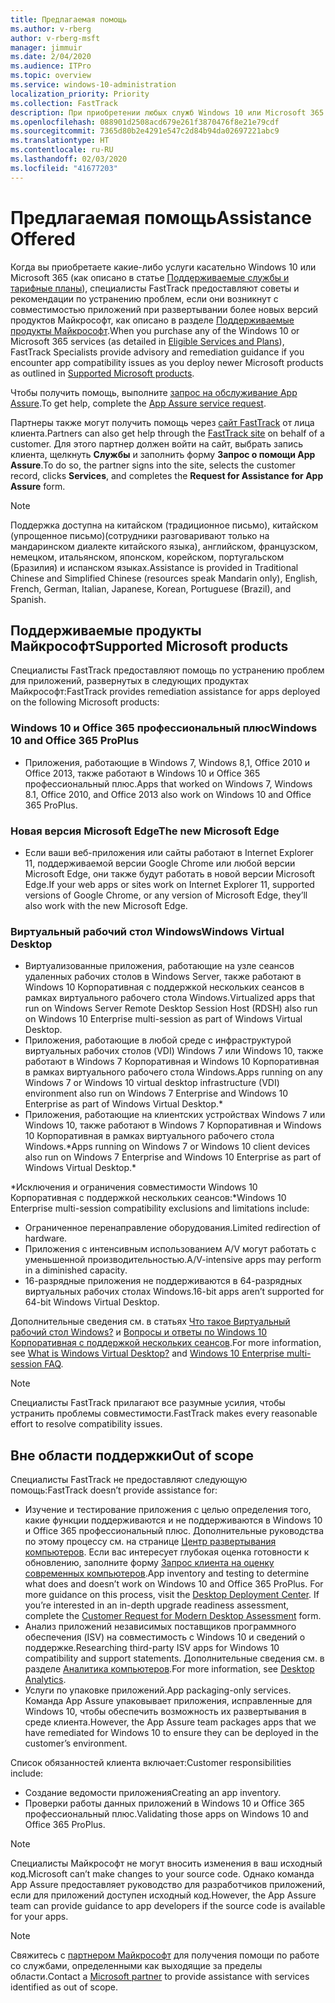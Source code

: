 ```yaml
---
title: Предлагаемая помощь
ms.author: v-rberg
author: v-rberg-msft
manager: jimmuir
ms.date: 2/04/2020
ms.audience: ITPro
ms.topic: overview
ms.service: windows-10-administration
localization_priority: Priority
ms.collection: FastTrack
description: При приобретении любых служб Windows 10 или Microsoft 365 специалисты FastTrack предоставляют советы и рекомендации по устранению проблем при развертывании Windows 10 и Office 365 профессиональный плюс и по своевременному обновлению без дополнительной платы (при наличии соответствующей подписки).
ms.openlocfilehash: 088901d2508acd679e261f3870476f8e21e79cdf
ms.sourcegitcommit: 7365d80b2e4291e547c2d84b94da02697221abc9
ms.translationtype: HT
ms.contentlocale: ru-RU
ms.lasthandoff: 02/03/2020
ms.locfileid: "41677203"
---
```

# <a name="assistance-offered"></a><span data-ttu-id="7b79d-103">Предлагаемая помощь</span><span class="sxs-lookup"><span data-stu-id="7b79d-103">Assistance Offered</span></span>  

<span data-ttu-id="7b79d-104">Когда вы приобретаете какие-либо услуги касательно Windows 10 или Microsoft 365 (как описано в статье [Поддерживаемые службы и тарифные планы](M365-eligible-services-and-plans.md)), специалисты FastTrack предоставляют советы и рекомендации по устранению проблем, если они возникнут с совместимостью приложений при развертывании более новых версий продуктов Майкрософт, как описано в разделе [Поддерживаемые продукты Майкрософт](#supported-microsoft-products).</span><span class="sxs-lookup"><span data-stu-id="7b79d-104">When you purchase any of the Windows 10 or Microsoft 365 services (as detailed in [Eligible Services and Plans](M365-eligible-services-and-plans.md)), FastTrack Specialists provide advisory and remediation guidance if you encounter app compatibility issues as you deploy newer Microsoft products as outlined in [Supported Microsoft products](#supported-microsoft-products).</span></span>

<span data-ttu-id="7b79d-105">Чтобы получить помощь, выполните [запрос на обслуживание App Assure](https://go.microsoft.com/fwlink/?linkid=2022721).</span><span class="sxs-lookup"><span data-stu-id="7b79d-105">To get help, complete the [App Assure service request](https://go.microsoft.com/fwlink/?linkid=2022721).</span></span>

<span data-ttu-id="7b79d-106">Партнеры также могут получить помощь через [сайт FastTrack](https://go.microsoft.com/fwlink/?linkid=780698) от лица клиента.</span><span class="sxs-lookup"><span data-stu-id="7b79d-106">Partners can also get help through the [FastTrack site](https://go.microsoft.com/fwlink/?linkid=780698) on behalf of a customer.</span></span> <span data-ttu-id="7b79d-107">Для этого партнер должен войти на сайт, выбрать запись клиента, щелкнуть **Службы** и заполнить форму **Запрос о помощи App Assure**.</span><span class="sxs-lookup"><span data-stu-id="7b79d-107">To do so, the partner signs into the site, selects the customer record, clicks **Services**, and completes the **Request for Assistance for App Assure** form.</span></span>

> [!NOTE]
> <span data-ttu-id="7b79d-108">Поддержка доступна на китайском (традиционное письмо), китайском (упрощенное письмо)(сотрудники разговаривают только на мандаринском диалекте китайского языка), английском, французском, немецком, итальянском, японском, корейском, португальском (Бразилия) и испанском языках.</span><span class="sxs-lookup"><span data-stu-id="7b79d-108">Assistance is provided in Traditional Chinese and Simplified Chinese (resources speak Mandarin only), English, French, German, Italian, Japanese, Korean, Portuguese (Brazil), and Spanish.</span></span> 

## <a name="supported-microsoft-products"></a><span data-ttu-id="7b79d-109">Поддерживаемые продукты Майкрософт</span><span class="sxs-lookup"><span data-stu-id="7b79d-109">Supported Microsoft products</span></span>

<span data-ttu-id="7b79d-110">Специалисты FastTrack предоставляют помощь по устранению проблем для приложений, развернутых в следующих продуктах Майкрософт:</span><span class="sxs-lookup"><span data-stu-id="7b79d-110">FastTrack provides remediation assistance for apps deployed on the following Microsoft products:</span></span>

### <a name="windows-10-and-office-365-proplus"></a><span data-ttu-id="7b79d-111">Windows 10 и Office 365 профессиональный плюс</span><span class="sxs-lookup"><span data-stu-id="7b79d-111">Windows 10 and Office 365 ProPlus</span></span>

- <span data-ttu-id="7b79d-112">Приложения, работающие в Windows 7, Windows 8,1, Office 2010 и Office 2013, также работают в Windows 10 и Office 365 профессиональный плюс.</span><span class="sxs-lookup"><span data-stu-id="7b79d-112">Apps that worked on Windows 7, Windows 8.1, Office 2010, and Office 2013 also work on Windows 10 and Office 365 ProPlus.</span></span>

### <a name="the-new-microsoft-edge"></a><span data-ttu-id="7b79d-113">Новая версия Microsoft Edge</span><span class="sxs-lookup"><span data-stu-id="7b79d-113">The new Microsoft Edge</span></span>

- <span data-ttu-id="7b79d-114">Если ваши веб-приложения или сайты работают в Internet Explorer 11, поддерживаемой версии Google Chrome или любой версии Microsoft Edge, они также будут работать в новой версии Microsoft Edge.</span><span class="sxs-lookup"><span data-stu-id="7b79d-114">If your web apps or sites work on Internet Explorer 11, supported versions of Google Chrome, or any version of Microsoft Edge, they’ll also work with the new Microsoft Edge.</span></span>

### <a name="windows-virtual-desktop"></a><span data-ttu-id="7b79d-115">Виртуальный рабочий стол Windows</span><span class="sxs-lookup"><span data-stu-id="7b79d-115">Windows Virtual Desktop</span></span>

- <span data-ttu-id="7b79d-116">Виртуализованные приложения, работающие на узле сеансов удаленных рабочих столов в Windows Server, также работают в Windows 10 Корпоративная с поддержкой нескольких сеансов в рамках виртуального рабочего стола Windows.</span><span class="sxs-lookup"><span data-stu-id="7b79d-116">Virtualized apps that run on Windows Server Remote Desktop Session Host (RDSH) also run on Windows 10 Enterprise multi-session as part of Windows Virtual Desktop.</span></span>
- <span data-ttu-id="7b79d-117">Приложения, работающие в любой среде с инфраструктурой виртуальных рабочих столов (VDI) Windows 7 или Windows 10, также работают в Windows 7 Корпоративная и Windows 10 Корпоративная в рамках виртуального рабочего стола Windows.</span><span class="sxs-lookup"><span data-stu-id="7b79d-117">Apps running on any Windows 7 or Windows 10 virtual desktop infrastructure (VDI) environment also run on Windows 7 Enterprise and Windows 10 Enterprise as part of Windows Virtual Desktop.\*</span></span>
- <span data-ttu-id="7b79d-118">Приложения, работающие на клиентских устройствах Windows 7 или Windows 10, также работают в Windows 7 Корпоративная и Windows 10 Корпоративная в рамках виртуального рабочего стола Windows.\*</span><span class="sxs-lookup"><span data-stu-id="7b79d-118">Apps running on Windows 7 or Windows 10 client devices also run on Windows 7 Enterprise and Windows 10 Enterprise as part of Windows Virtual Desktop.\*</span></span>

<span data-ttu-id="7b79d-119">\*Исключения и ограничения совместимости Windows 10 Корпоративная с поддержкой нескольких сеансов:</span><span class="sxs-lookup"><span data-stu-id="7b79d-119">\*Windows 10 Enterprise multi-session compatibility exclusions and limitations include:</span></span>
- <span data-ttu-id="7b79d-120">Ограниченное перенаправление оборудования.</span><span class="sxs-lookup"><span data-stu-id="7b79d-120">Limited redirection of hardware.</span></span>
- <span data-ttu-id="7b79d-121">Приложения с интенсивным использованием A/V могут работать с уменьшенной производительностью.</span><span class="sxs-lookup"><span data-stu-id="7b79d-121">A/V-intensive apps may perform in a diminished capacity.</span></span>
- <span data-ttu-id="7b79d-122">16-разрядные приложения не поддерживаются в 64-разрядных виртуальных рабочих столах Windows.</span><span class="sxs-lookup"><span data-stu-id="7b79d-122">16-bit apps aren’t supported for 64-bit Windows Virtual Desktop.</span></span>

<span data-ttu-id="7b79d-123">Дополнительные сведения см. в статьях [Что такое Виртуальный рабочий стол Windows?](https://docs.microsoft.com/azure/virtual-desktop/overview) и [Вопросы и ответы по Windows 10 Корпоративная с поддержкой нескольких сеансов](https://docs.microsoft.com/azure/virtual-desktop/windows-10-multisession-faq).</span><span class="sxs-lookup"><span data-stu-id="7b79d-123">For more information, see [What is Windows Virtual Desktop?](https://docs.microsoft.com/azure/virtual-desktop/overview) and [Windows 10 Enterprise multi-session FAQ](https://docs.microsoft.com/azure/virtual-desktop/windows-10-multisession-faq).</span></span>

> [!NOTE]
> <span data-ttu-id="7b79d-124">Специалисты FastTrack прилагают все разумные усилия, чтобы устранить проблемы совместимости.</span><span class="sxs-lookup"><span data-stu-id="7b79d-124">FastTrack makes every reasonable effort to resolve compatibility issues.</span></span> 

## <a name="out-of-scope"></a><span data-ttu-id="7b79d-125">Вне области поддержки</span><span class="sxs-lookup"><span data-stu-id="7b79d-125">Out of scope</span></span>

<span data-ttu-id="7b79d-126">Специалисты FastTrack не предоставляют следующую помощь:</span><span class="sxs-lookup"><span data-stu-id="7b79d-126">FastTrack doesn’t provide assistance for:</span></span>
- <span data-ttu-id="7b79d-p102">Изучение и тестирование приложения с целью определения того, какие функции поддерживаются и не поддерживаются в Windows 10 и Office 365 профессиональный плюс. Дополнительные руководства по этому процессу см. на странице [Центр развертывания компьютеров](https://go.microsoft.com/fwlink/?linkid=2080140). Если вас интересует глубокая оценка готовности к обновлению, заполните форму [Запрос клиента на оценку современных компьютеров](https://go.microsoft.com/fwlink/?linkid=2053818).</span><span class="sxs-lookup"><span data-stu-id="7b79d-p102">App inventory and testing to determine what does and doesn’t work on Windows 10 and Office 365 ProPlus. For more guidance on this process, visit the [Desktop Deployment Center](https://go.microsoft.com/fwlink/?linkid=2080140). If you’re interested in an in-depth upgrade readiness assessment, complete the [Customer Request for Modern Desktop Assessment](https://go.microsoft.com/fwlink/?linkid=2053818) form.</span></span>
- <span data-ttu-id="7b79d-130">Анализ приложений независимых поставщиков программного обеспечения (ISV) на совместимость с Windows 10 и сведений о поддержке.</span><span class="sxs-lookup"><span data-stu-id="7b79d-130">Researching third-party ISV apps for Windows 10 compatibility and support statements.</span></span> <span data-ttu-id="7b79d-131">Дополнительные сведения см. в разделе [Аналитика компьютеров](https://docs.microsoft.com/sccm/desktop-analytics/overview).</span><span class="sxs-lookup"><span data-stu-id="7b79d-131">For more information, see [Desktop Analytics](https://docs.microsoft.com/sccm/desktop-analytics/overview).</span></span>
- <span data-ttu-id="7b79d-132">Услуги по упаковке приложений.</span><span class="sxs-lookup"><span data-stu-id="7b79d-132">App packaging-only services.</span></span> <span data-ttu-id="7b79d-133">Команда App Assure упаковывает приложения, исправленные для Windows 10, чтобы обеспечить возможность их развертывания в среде клиента.</span><span class="sxs-lookup"><span data-stu-id="7b79d-133">However, the App Assure team packages apps that we have remediated for Windows 10 to ensure they can be deployed in the customer’s environment.</span></span>

<span data-ttu-id="7b79d-134">Список обязанностей клиента включает:</span><span class="sxs-lookup"><span data-stu-id="7b79d-134">Customer responsibilities include:</span></span>
- <span data-ttu-id="7b79d-135">Создание ведомости приложения</span><span class="sxs-lookup"><span data-stu-id="7b79d-135">Creating an app inventory.</span></span>
- <span data-ttu-id="7b79d-136">Проверки работы данных приложений в Windows 10 и Office 365 профессиональный плюс.</span><span class="sxs-lookup"><span data-stu-id="7b79d-136">Validating those apps on Windows 10 and Office 365 ProPlus.</span></span>

> [!NOTE]
> <span data-ttu-id="7b79d-137">Специалисты Майкрософт не могут вносить изменения в ваш исходный код.</span><span class="sxs-lookup"><span data-stu-id="7b79d-137">Microsoft can’t make changes to your source code.</span></span> <span data-ttu-id="7b79d-138">Однако команда App Assure предоставляет руководство для разработчиков приложений, если для приложений доступен исходный код.</span><span class="sxs-lookup"><span data-stu-id="7b79d-138">However, the App Assure team can provide guidance to app developers if the source code is available for your apps.</span></span>

> [!NOTE]
> <span data-ttu-id="7b79d-139">Свяжитесь с [партнером Майкрософт](https://go.microsoft.com/fwlink/?linkid=2080150) для получения помощи по работе со службами, определенными как выходящие за пределы области.</span><span class="sxs-lookup"><span data-stu-id="7b79d-139">Contact a [Microsoft partner](https://go.microsoft.com/fwlink/?linkid=2080150) to provide assistance with services identified as out of scope.</span></span>
